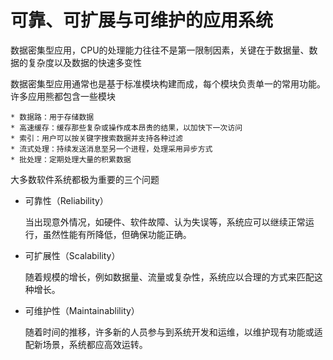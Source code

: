 # 可靠、可扩展与可维护的应用系统

数据密集型应用，CPU的处理能力往往不是第一限制因素，关键在于数据量、数据的复杂度以及数据的快速多变性

数据密集型应用通常也是基于标准模块构建而成，每个模块负责单一的常用功能。许多应用熊都包含一些模块

    * 数据路：用于存储数据
    * 高速缓存：缓存那些复杂或操作成本昂贵的结果，以加快下一次访问
    * 索引：用户可以按关键字搜索数据并支持各种过滤
    * 流式处理：持续发送消息至另一个进程，处理采用异步方式
    * 批处理：定期处理大量的积累数据

大多数软件系统都极为重要的三个问题

* 可靠性（Reliability）
    
    当出现意外情况，如硬件、软件故障、认为失误等，系统应可以继续正常运行，虽然性能有所降低，但确保功能正确。

* 可扩展性（Scalability）

    随着规模的增长，例如数据量、流量或复杂性，系统应以合理的方式来匹配这种增长。

* 可维护性（Maintainablility）

    随着时间的推移，许多新的人员参与到系统开发和运维，以维护现有功能或适配新场景，系统都应高效运转。